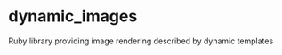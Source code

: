 dynamic_images
==============

Ruby library providing image rendering described by dynamic templates